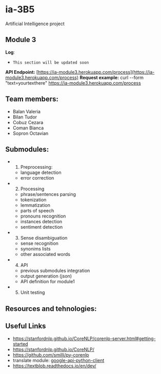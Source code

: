 # ia-3B5
Artificial Intelligence project

## Module 3

**Log**:
+ `This section will be updated soon`

**API Endpoint:** [https://ia-module3.herokuapp.com/process](https://ia-module3.herokuapp.com/process)
**Request example:**  curl --form "text=yourtexthere" https://ia-module3.herokuapp.com/process

## Team members:
+ Balan Valeria
+ Bilan Tudor
+ Cobuz Cezara
+ Coman Bianca
+ Sopron Octavian

## Submodules:
+ 1. Preprocessing:
  + language detection
  + error correction
  
+ 2. Processing
  + phrase/sentences parsing 
  + tokenization
  + lemmatization
  + parts of speech
  + pronouns recognition
  + instances detection
  + sentiment detection
  
+ 3. Sense disambiguation
  + sense recognition
  + synonims lists
  + other associated words
  
+ 4. API
  + previous submodules integration
  + output generation (json)
  + API definition for module1

+ 5. Unit testing  

## Resources and tehnologies:

## Useful Links
+ https://stanfordnlp.github.io/CoreNLP/corenlp-server.html#getting-started  
+ https://stanfordnlp.github.io/CoreNLP/  
+ https://github.com/smilli/py-corenlp  
+ translate module: [google-api-python-client](https://developers.google.com/api-client-library/python/apis/translate/v2)
+ https://textblob.readthedocs.io/en/dev/
